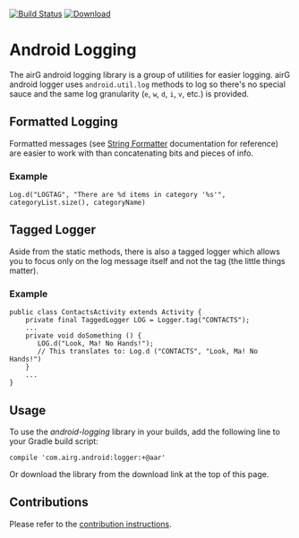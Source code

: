  [![Build Status](https://travis-ci.org/airG/android-logging.svg?branch=master)](https://travis-ci.org/airG/android-logging)
 [![Download](https://api.bintray.com/packages/airgoss/airGOss/logger/images/download.svg) ](https://bintray.com/airgoss/airGOss/logger/_latestVersion)

# Android Logging
The airG android logging library is a group of utilities for easier logging. airG android logger uses `android.util.log` methods to log so there's no special sauce and the same log granularity (`e`, `w`, `d`, `i`, `v`, etc.) is provided.

## Formatted Logging
Formatted messages (see [String Formatter](https://developer.android.com/reference/java/util/Formatter.html) documentation for reference) are easier to work with than concatenating bits and pieces of info.
### Example
`Log.d("LOGTAG", "There are %d items in category '%s'", categoryList.size(), categoryName)`

## Tagged Logger
Aside from the static methods, there is also a tagged logger which allows you to focus only on the log message itself and not the tag (the little things matter).

### Example
    public class ContactsActivity extends Activity {
        private final TaggedLogger LOG = Logger.tag("CONTACTS");
        ...
        private void doSomething () {
           LOG.d("Look, Ma! No Hands!");
           // This translates to: Log.d ("CONTACTS", "Look, Ma! No Hands!")
        }
        ...
    }

## Usage
To use the _android-logging_ library in your builds, add the following line to your Gradle build script:

`compile 'com.airg.android:logger:+@aar'`

Or download the library from the download link at the top of this page.

## Contributions
Please refer to the [contribution instructions](https://airg.github.io/#contribute).
